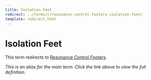 ```yaml
---
title: Isolation Feet
redirect: ../terms/r/resonance-control-footers-isolation-feet/
template: redirect.html
---
```


# Isolation Feet

This term redirects to [Resonance Control Footers](../terms/r/resonance-control-footers-isolation-feet/).

*This is an alias for the main term. Click the link above to view the full definition.*
